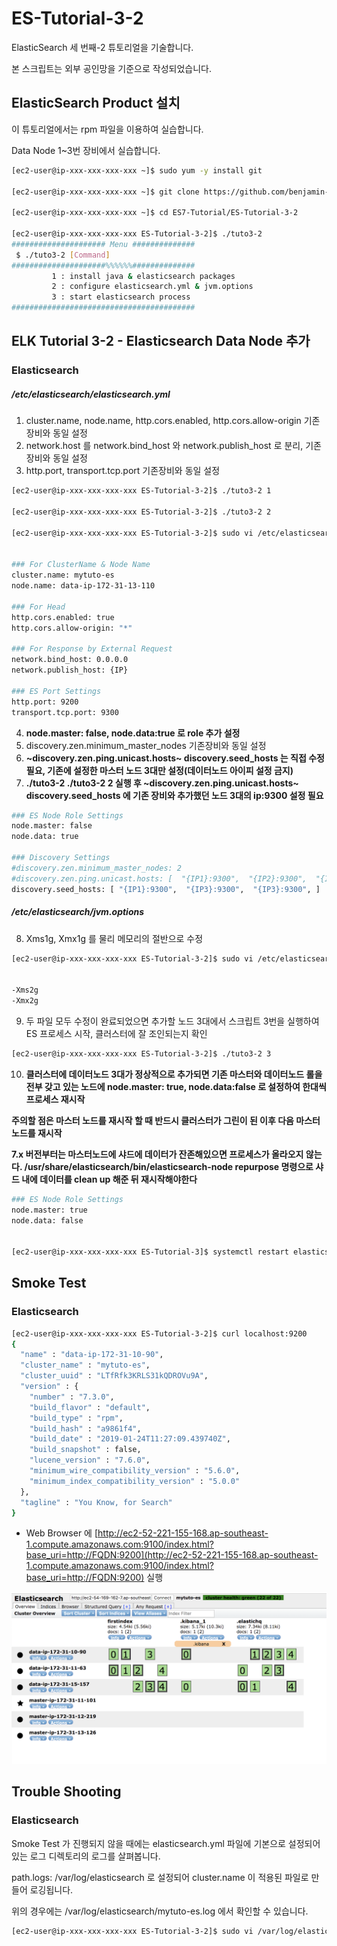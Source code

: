 # ES-Tutorial-3-2

ElasticSearch 세 번째-2 튜토리얼을 기술합니다.

본 스크립트는 외부 공인망을 기준으로 작성되었습니다.

## ElasticSearch Product 설치

이 튜토리얼에서는 rpm 파일을 이용하여 실습합니다.

Data Node 1~3번 장비에서 실습합니다.

```bash
[ec2-user@ip-xxx-xxx-xxx-xxx ~]$ sudo yum -y install git

[ec2-user@ip-xxx-xxx-xxx-xxx ~]$ git clone https://github.com/benjamin-btn/ES7-Tutorial.git

[ec2-user@ip-xxx-xxx-xxx-xxx ~]$ cd ES7-Tutorial/ES-Tutorial-3-2

[ec2-user@ip-xxx-xxx-xxx-xxx ES-Tutorial-3-2]$ ./tuto3-2
##################### Menu ##############
 $ ./tuto3-2 [Command]
#####################%%%%%%##############
         1 : install java & elasticsearch packages
         2 : configure elasticsearch.yml & jvm.options
         3 : start elasticsearch process
#########################################

```

## ELK Tutorial 3-2 - Elasticsearch Data Node 추가

### Elasticsearch
##### /etc/elasticsearch/elasticsearch.yml

1) cluster.name, node.name, http.cors.enabled, http.cors.allow-origin 기존장비와 동일 설정
2) network.host 를 network.bind_host 와 network.publish_host 로 분리, 기존장비와 동일 설정
3) http.port, transport.tcp.port 기존장비와 동일 설정

```bash
[ec2-user@ip-xxx-xxx-xxx-xxx ES-Tutorial-3-2]$ ./tuto3-2 1

[ec2-user@ip-xxx-xxx-xxx-xxx ES-Tutorial-3-2]$ ./tuto3-2 2

[ec2-user@ip-xxx-xxx-xxx-xxx ES-Tutorial-3-2]$ sudo vi /etc/elasticsearch/elasticsearch.yml


### For ClusterName & Node Name
cluster.name: mytuto-es
node.name: data-ip-172-31-13-110

### For Head
http.cors.enabled: true
http.cors.allow-origin: "*"

### For Response by External Request
network.bind_host: 0.0.0.0
network.publish_host: {IP}

### ES Port Settings
http.port: 9200
transport.tcp.port: 9300

```

4) **node.master: false, node.data:true 로 role 추가 설정**
5) discovery.zen.minimum_master_nodes 기존장비와 동일 설정
6) **~discovery.zen.ping.unicast.hosts~ discovery.seed_hosts 는 직접 수정 필요, 기존에 설정한 마스터 노드 3대만 설정(데이터노드 아이피 설정 금지)**
7) **./tuto3-2 ./tuto3-2 2 실행 후 ~discovery.zen.ping.unicast.hosts~ discovery.seed_hosts 에 기존 장비와 추가했던 노드 3대의 ip:9300 설정 필요**

```bash
### ES Node Role Settings
node.master: false
node.data: true

### Discovery Settings
#discovery.zen.minimum_master_nodes: 2
#discovery.zen.ping.unicast.hosts: [  "{IP1}:9300",  "{IP2}:9300",  "{IP3}:9300",  ]
discovery.seed_hosts: [ "{IP1}:9300",  "{IP3}:9300",  "{IP3}:9300", ]

```

##### /etc/elasticsearch/jvm.options
8) Xms1g, Xmx1g 를 물리 메모리의 절반으로 수정

```bash
[ec2-user@ip-xxx-xxx-xxx-xxx ES-Tutorial-3-2]$ sudo vi /etc/elasticsearch/jvm.options


-Xms2g
-Xmx2g

```

9) 두 파일 모두 수정이 완료되었으면 추가할 노드 3대에서 스크립트 3번을 실행하여 ES 프로세스 시작, 클러스터에 잘 조인되는지 확인

```bash
[ec2-user@ip-xxx-xxx-xxx-xxx ES-Tutorial-3-2]$ ./tuto3-2 3

```

10) **클러스터에 데이터노드 3대가 정상적으로 추가되면 기존 마스터와 데이터노드 롤을 전부 갖고 있는 노드에 node.master: true, node.data:false 로 설정하여 한대씩 프로세스 재시작**

**주의할 점은 마스터 노드를 재시작 할 때 반드시 클러스터가 그린이 된 이후 다음 마스터 노드를 재시작**

**7.x 버전부터는 마스터노드에 샤드에 데이터가 잔존해있으면 프로세스가 올라오지 않는다.
/usr/share/elasticsearch/bin/elasticsearch-node repurpose 명령으로 샤드 내에 데이터를 clean up 해준 뒤 재시작해야한다**


```bash
### ES Node Role Settings
node.master: true
node.data: false


[ec2-user@ip-xxx-xxx-xxx-xxx ES-Tutorial-3]$ systemctl restart elasticsearch.service

```


## Smoke Test

### Elasticsearch

```bash
[ec2-user@ip-xxx-xxx-xxx-xxx ES-Tutorial-3-2]$ curl localhost:9200
{
  "name" : "data-ip-172-31-10-90",
  "cluster_name" : "mytuto-es",
  "cluster_uuid" : "LTfRfk3KRLS31kQDROVu9A",
  "version" : {
    "number" : "7.3.0",
    "build_flavor" : "default",
    "build_type" : "rpm",
    "build_hash" : "a9861f4",
    "build_date" : "2019-01-24T11:27:09.439740Z",
    "build_snapshot" : false,
    "lucene_version" : "7.6.0",
    "minimum_wire_compatibility_version" : "5.6.0",
    "minimum_index_compatibility_version" : "5.0.0"
  },
  "tagline" : "You Know, for Search"
}

```

* Web Browser 에 [http://ec2-52-221-155-168.ap-southeast-1.compute.amazonaws.com:9100/index.html?base_uri=http://FQDN:9200](http://ec2-52-221-155-168.ap-southeast-1.compute.amazonaws.com:9100/index.html?base_uri=http://FQDN:9200) 실행

![Optional Text](image/es-head.png)

## Trouble Shooting

### Elasticsearch
Smoke Test 가 진행되지 않을 때에는 elasticsearch.yml 파일에 기본으로 설정되어있는 로그 디렉토리의 로그를 살펴봅니다.

path.logs: /var/log/elasticsearch 로 설정되어 cluster.name 이 적용된 파일로 만들어 로깅됩니다.

위의 경우에는 /var/log/elasticsearch/mytuto-es.log 에서 확인할 수 있습니다.

```bash
[ec2-user@ip-xxx-xxx-xxx-xxx ES-Tutorial-3-2]$ sudo vi /var/log/elasticsearch/mytuto-es.log
```

